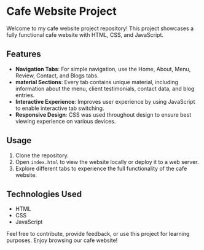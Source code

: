 # Cafe Website Project

Welcome to my cafe website project repository! This project showcases a fully functional cafe website with HTML, CSS, and JavaScript.

## Features

- **Navigation Tabs**: For simple navigation, use the Home, About, Menu, Review, Contact, and Blogs tabs.
- **material Sections**: Every tab contains unique material, including information about the menu, client testimonials, contact data, and blog entries.
- **Interactive Experience**: Improves user experience by using JavaScript to enable interactive tab switching.
- **Responsive Design**: CSS was used throughout design to ensure best viewing experience on various devices.

## Usage

1. Clone the repository.
2. Open `index.html` to view the website locally or deploy it to a web server.
3. Explore different tabs to experience the full functionality of the cafe website.

## Technologies Used

- HTML
- CSS
- JavaScript

Feel free to contribute, provide feedback, or use this project for learning purposes. Enjoy browsing our cafe website!
